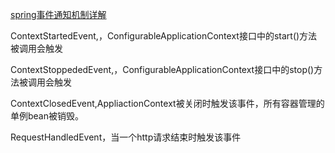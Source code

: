 

[spring事件通知机制详解](https://www.cnblogs.com/zhangxiaoguang/p/spring-notification.html)


ContextStartedEvent,，ConfigurableApplicationContext接口中的start()方法被调用会触发

ContextStoppededEvent,，ConfigurableApplicationContext接口中的stop()方法被调用会触发

ContextClosedEvent,AppliactionContext被关闭时触发该事件，所有容器管理的单例bean被销毁。

RequestHandledEvent，当一个http请求结束时触发该事件












